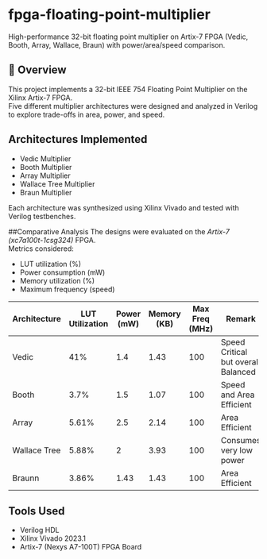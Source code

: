 # fpga-floating-point-multiplier
High-performance 32-bit floating point multiplier on Artix-7 FPGA (Vedic, Booth, Array, Wallace, Braun) with power/area/speed comparison.

## 📖 Overview
This project implements a 32-bit IEEE 754 Floating Point Multiplier on the Xilinx Artix-7 FPGA.  
Five different multiplier architectures were designed and analyzed in Verilog to explore trade-offs in area, power, and speed.

## Architectures Implemented
- Vedic Multiplier
- Booth Multiplier
- Array Multiplier
- Wallace Tree Multiplier
- Braun Multiplier

Each architecture was synthesized using Xilinx Vivado and tested with Verilog testbenches.

##Comparative Analysis
The designs were evaluated on the *Artix-7 (xc7a100t-1csg324)* FPGA.  
Metrics considered:
- LUT utilization (%)
- Power consumption (mW)
- Memory utilization (%)
- Maximum frequency (speed)

| Architecture   | LUT Utilization | Power (mW) | Memory (KB) | Max Freq (MHz) | Remark                                         |
|----------------|-----------------|------------|-------------|----------------|------------------------------------------------|
| Vedic          | 41%             | 1.4        | 1.43        | 100            | Speed Critical but overall Balanced            |
| Booth          | 3.7%            | 1.5        | 1.07        | 100            | Speed and Area Efficient                       |
| Array          | 5.61%           | 2.5        | 2.14        | 100            | Area Efficient                                 |
| Wallace Tree   | 5.88%           | 2          | 3.93        | 100            | Consumes very low power                        |
| Braunn         | 3.86%           | 1.43       | 1.43        | 100            | Area Efficient                                 |

## Tools Used
- Verilog HDL
- Xilinx Vivado 2023.1
- Artix-7 (Nexys A7-100T) FPGA Board

